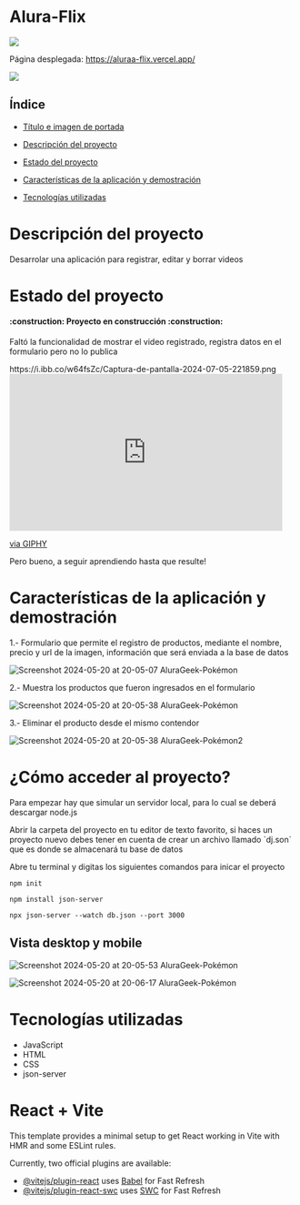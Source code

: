 # Alura-Flix

<img src="https://i.ibb.co/CJzKM7q/Screenshot-2024-07-05-at-22-57-24-Alura-Flix.png">

Página desplegada: https://aluraa-flix.vercel.app/

<p align="left">
   <img src="https://img.shields.io/badge/STATUS-EN%20DESAROLLO-green">
   </p>

## Índice

* [Título e imagen de portada](#Título-e-imagen-de-portada)

* [Descripción del proyecto](#descripción-del-proyecto)

* [Estado del proyecto](#Estado-del-proyecto)

* [Características de la aplicación y demostración](#Características-de-la-aplicación-y-demostración)

* [Tecnologías utilizadas](#tecnologías-utilizadas)

# Descripción del proyecto

<p>Desarrolar una aplicación para registrar, editar y borrar videos  </p>

# Estado del proyecto
<h4 align="left">
:construction: Proyecto en construcción :construction:
</h4>
<p>Faltó la funcionalidad de mostrar el video registrado, registra datos en el formulario pero no lo publica</p>
https://i.ibb.co/w64fsZc/Captura-de-pantalla-2024-07-05-221859.png

<iframe src="https://giphy.com/embed/S3fc12Dcn7idq" width="480" height="276" style="" frameBorder="0" class="giphy-embed" allowFullScreen></iframe><p><a href="https://giphy.com/gifs/S3fc12Dcn7idq">via GIPHY</a></p>

<p>Pero bueno, a seguir aprendiendo hasta que resulte!</p>

# Características de la aplicación y demostración

1.- Formulario que permite el registro de productos, mediante el nombre, precio y url de la imagen, información que será enviada a la base de datos

![Screenshot 2024-05-20 at 20-05-07 AluraGeek-Pokémon](https://github.com/cubillosarteaga/alurageek-pokemon2/assets/32303709/79c75edf-af54-4580-b130-0cb42056193e)

2.- Muestra los productos que fueron ingresados en el formulario

![Screenshot 2024-05-20 at 20-05-38 AluraGeek-Pokémon](https://github.com/cubillosarteaga/alurageek-pokemon2/assets/32303709/1944d4c1-f363-4502-91c1-e4583e75082b)

3.- Eliminar el producto desde el mismo contendor

![Screenshot 2024-05-20 at 20-05-38 AluraGeek-Pokémon2](https://github.com/cubillosarteaga/alurageek-pokemon2/assets/32303709/dd9ad640-2f9e-415a-a16e-0515a49f56ae)


# ¿Cómo acceder al proyecto?

<p>Para empezar hay que simular un servidor local, para lo cual se deberá descargar node.js</p>
<p>Abrir la carpeta del proyecto en tu editor de texto favorito, si haces un proyecto nuevo debes tener en cuenta de crear un archivo llamado `dj.son` que es donde se almacenará tu base de datos</p>

<p>Abre tu terminal y digitas los siguientes comandos para inicar el proyecto</p>

`npm init`

`npm install json-server`

`npx json-server --watch db.json --port 3000`



## Vista desktop y mobile
![Screenshot 2024-05-20 at 20-05-53 AluraGeek-Pokémon](https://github.com/cubillosarteaga/alurageek-pokemon2/assets/32303709/cb62d5a0-9a2f-4fee-8d33-9d05581f2e0a)

![Screenshot 2024-05-20 at 20-06-17 AluraGeek-Pokémon](https://github.com/cubillosarteaga/alurageek-pokemon2/assets/32303709/2199703f-a2f1-4530-8bc4-2e852da3c22e)


# Tecnologías utilizadas

*  JavaScript
*  HTML
*  CSS
*  json-server











# React + Vite

This template provides a minimal setup to get React working in Vite with HMR and some ESLint rules.

Currently, two official plugins are available:

- [@vitejs/plugin-react](https://github.com/vitejs/vite-plugin-react/blob/main/packages/plugin-react/README.md) uses [Babel](https://babeljs.io/) for Fast Refresh
- [@vitejs/plugin-react-swc](https://github.com/vitejs/vite-plugin-react-swc) uses [SWC](https://swc.rs/) for Fast Refresh
